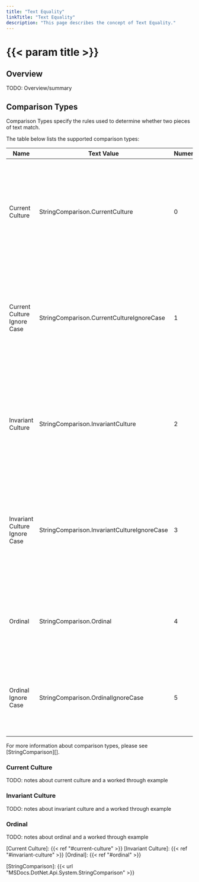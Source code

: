 ```yaml
---
title: "Text Equality"
linkTitle: "Text Equality"
description: "This page describes the concept of Text Equality."
---
```


# {{< param title >}}

## Overview

TODO: Overview/summary

## Comparison Types

Comparison Types specify the rules used to determine whether two pieces of text match.

The table below lists the supported comparison types:

| Name     | Text&nbsp;Value | Numeric&nbsp;Value | Description |
|----------|------------|---------------|-------------|
| Current Culture | StringComparison.CurrentCulture | 0 | Used to compare text using culture-sensitive sort rules and the [current culture][]. Case of the texts is considered when comparing. |
| Current Culture Ignore Case | StringComparison.CurrentCultureIgnoreCase | 1 | Used to compare text using culture-sensitive sort rules and the [current culture][]. Case of the texts is ignored when comparing. |
| Invariant Culture | StringComparison.InvariantCulture | 2 | Used to compare text using culture-sensitive sort rules and the [invariant culture][]. Case of the texts is considered when comparing. |
| Invariant Culture Ignore Case | StringComparison.InvariantCultureIgnoreCase | 3 | Used to compare text using culture-sensitive sort rules and the [invariant culture][]. Case of the texts is ignored when comparing. |
| Ordinal | StringComparison.Ordinal | 4 | Used to compare text using [ordinal][] sort rules. Case of the texts is considered when comparing. |
| Ordinal Ignore Case | StringComparison.OrdinalIgnoreCase | 5 | Used to compare text using [ordinal][] sort rules. Case of the texts is ignored when comparing. |

For more information about comparison types, please see [StringComparison][].

### Current Culture

TODO: notes about current culture and a worked through example

### Invariant Culture

TODO: notes about invariant culture and a worked through example

### Ordinal

TODO: notes about ordinal and a worked through example

[Current Culture]: {{< ref "#current-culture" >}}
[Invariant Culture]: {{< ref "#invariant-culture" >}}
[Ordinal]: {{< ref "#ordinal" >}}

[StringComparison]: {{< url "MSDocs.DotNet.Api.System.StringComparison" >}}

